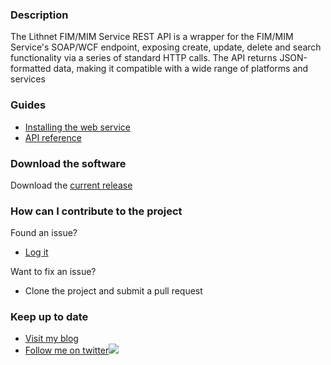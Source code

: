 ### Description
The Lithnet FIM/MIM Service REST API is a wrapper for the FIM/MIM Service's SOAP/WCF endpoint, exposing create, update, delete and search functionality via a series of standard HTTP calls. The API returns JSON-formatted data, making it compatible with a wide range of platforms and services

### Guides
* [Installing the web service](https://github.com/lithnet/resourcemanagement-webservice/wiki/installing-the-web-service)
* [API reference](https://github.com/lithnet/resourcemanagement-webservice/wiki/api-reference)

### Download the software
Download the [current release](https://github.com/lithnet/resourcemanagement-webservice/releases/)

### How can I contribute to the project
Found an issue?
* [Log it](https://github.com/lithnet/resourcemanagement-webservice/issues)

Want to fix an issue?
* Clone the project and submit a pull request 

### Keep up to date
* [Visit my blog](http://blog.lithiumblue.com)
* [Follow me on twitter](https://twitter.com/RyanLNewington)![](http://twitter.com/favicon.ico)
